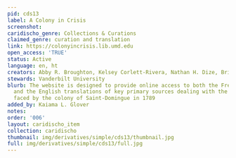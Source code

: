 ```yaml
---
pid: cds13
label: A Colony in Crisis
screenshot: 
caridischo_genre: Collections & Curations
claimed_genre: curation and translation
link: https://colonyincrisis.lib.umd.edu
open_access: 'TRUE'
status: Active
language: en, ht
creators: Abby R. Broughton, Kelsey Corlett-Rivera, Nathan H. Dize, Brittany de Gail
stewards: Vanderbilt University
blurb: The website is designed to provide online access to both the French originals
  and the English translations of key primary sources dealing with the grain shortage
  faced by the colony of Saint-Domingue in 1789
added_by: Kaiama L. Glover
notes: 
order: '006'
layout: caridischo_item
collection: caridischo
thumbnail: img/derivatives/simple/cds13/thumbnail.jpg
full: img/derivatives/simple/cds13/full.jpg
---
```

